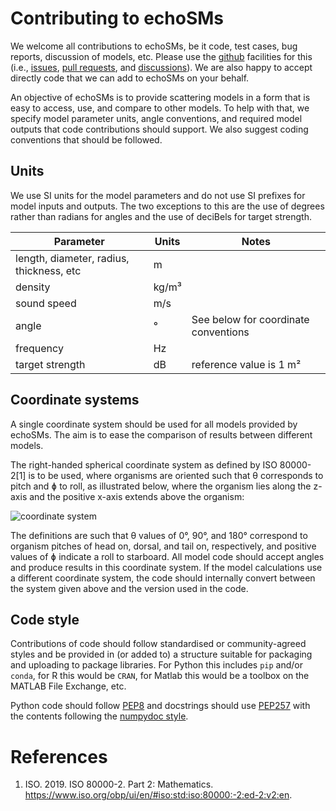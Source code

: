 # Contributing to echoSMs

We welcome all contributions to echoSMs, be it code, test cases, bug reports, discussion of models, etc. Please use the [github](https://github.com/ices-tools-dev/echoSMs) facilities for this (i.e., [issues](https://github.com/ices-tools-dev/echoSMs/issues), [pull requests](https://github.com/ices-tools-dev/echoSMs/pulls), and [discussions](https://github.com/ices-tools-dev/echoSMs/discussions)). We are also happy to accept directly code that we can add to echoSMs on your behalf.

An objective of echoSMs is to provide scattering models in a form that is easy to access, use, and compare to other models. To help with that, we specify model parameter units, angle conventions, and required model outputs that code contributions should support. We also suggest coding conventions that should be followed. 

## Units
We use SI units for the model parameters and do not use SI prefixes for model inputs and outputs. The two exceptions to this are the use of degrees rather than radians for angles and the use of deciBels for target strength. 

| Parameter | Units | Notes |
|-----------|-------|--|
|length, diameter, radius, thickness, etc|m||
|density|kg/m³||
|sound speed|m/s||
|angle|°|See below for coordinate conventions|
|frequency|Hz||
|target strength|dB|reference value is 1 m²|

## Coordinate systems

A single coordinate system should be used for all models provided by echoSMs. The aim is to ease the comparison of results between different models.

The right-handed spherical coordinate system as defined by ISO 80000-2[1] is to be used, where organisms are oriented such that θ corresponds to pitch and ɸ to roll, as illustrated below, where the organism lies along the z-axis and the positive x-axis extends above the organism:

![coordinate system](coordinate_system.jpg)

The definitions are such that θ values of 0°, 90°, and 180° correspond to organism pitches of head on, dorsal, and tail on, respectively, and positive values of ɸ indicate a roll to starboard. All model code should accept angles and produce results in this coordinate system. If the model calculations use a different coordinate system, the code should internally convert between the system given above and the version used in the code.

## Code style
Contributions of code should follow standardised or community-agreed styles and be provided in (or added to) a structure suitable for packaging and uploading to package libraries. For Python this includes `pip` and/or `conda`, for R this would be `CRAN`, for Matlab this would be a toolbox on the MATLAB File Exchange, etc.

Python code should follow [PEP8](https://peps.python.org/pep-0008) and docstrings should use [PEP257](https://peps.python.org/pep-0257/) with the contents following the [numpydoc style](https://numpydoc.readthedocs.io/en/latest/format.html).


# References
1. ISO. 2019. ISO 80000-2. Part 2: Mathematics. https://www.iso.org/obp/ui/en/#iso:std:iso:80000:-2:ed-2:v2:en.

